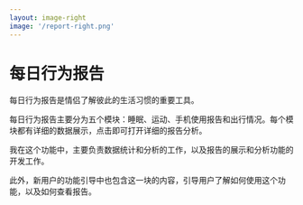 ```yaml
---
layout: image-right
image: '/report-right.png'
---
```


# 每日行为报告

每日行为报告是情侣了解彼此的生活习惯的重要工具。

每日行为报告主要分为五个模块：睡眠、运动、手机使用报告和出行情况。每个模块都有详细的数据展示，点击即可打开详细的报告分析。

我在这个功能中，主要负责数据统计和分析的工作，以及报告的展示和分析功能的开发工作。

此外，新用户的功能引导中也包含这一块的内容，引导用户了解如何使用这个功能，以及如何查看报告。